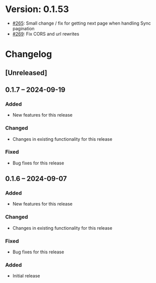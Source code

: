# Version: 0.1.53

* [#265](https://github.com/ConductionNL/openconnector/pull/265): Small change / fix for getting next page when handling Sync pagination
* [#269](https://github.com/ConductionNL/openconnector/pull/269): Fix CORS and url rewrites


# Changelog

## [Unreleased]
## 0.1.7 – 2024-09-19
### Added
- New features for this release

### Changed
- Changes in existing functionality for this release

### Fixed
- Bug fixes for this release

## 0.1.6 – 2024-09-07
### Added
- New features for this release

### Changed
- Changes in existing functionality for this release

### Fixed
- Bug fixes for this release

### Added
- Initial release


